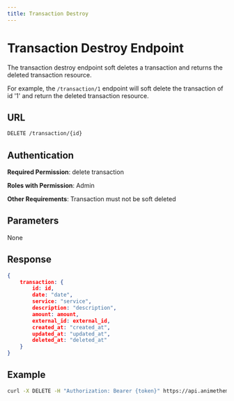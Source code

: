 ```yaml
---
title: Transaction Destroy
---
```


# Transaction Destroy Endpoint

The transaction destroy endpoint soft deletes a transaction and returns the deleted transaction resource.

For example, the `/transaction/1` endpoint will soft delete the transaction of id '1' and return the deleted transaction resource.

## URL

```sh
DELETE /transaction/{id}
```

## Authentication

**Required Permission**: delete transaction

**Roles with Permission**: Admin

**Other Requirements**: Transaction must not be soft deleted

## Parameters

None

## Response

```json
{
    transaction: {
        id: id,
        date: "date",
        service: "service",
        description: "description",
        amount: amount,
        external_id: external_id,
        created_at: "created_at",
        updated_at: "updated_at",
        deleted_at: "deleted_at"
    }
}
```

## Example

```bash
curl -X DELETE -H "Authorization: Bearer {token}" https://api.animethemes.moe/transaction/1
```
